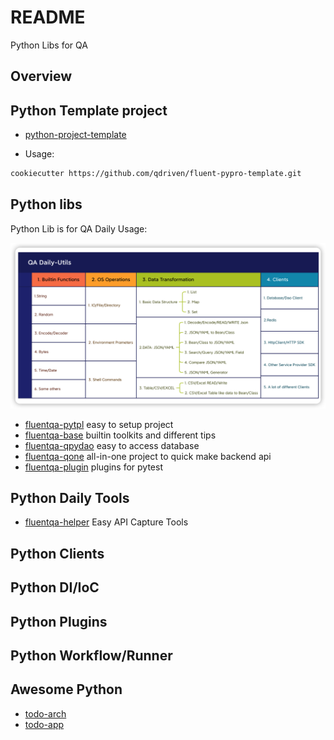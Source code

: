 # README

Python Libs for QA

## Overview

## Python Template project

- [python-project-template](https://github.com/fluent-qa/fluent-pypro-template.git)

* Usage:

```sh
cookiecutter https://github.com/qdriven/fluent-pypro-template.git
```
## Python libs

Python Lib is for QA Daily Usage:

![](qa-daily-utils.png)

- [fluentqa-pytpl](./fluentqa-pytpl/) easy to setup project
- [fluentqa-base](./fluentqa_base) builtin toolkits and different tips
- [fluentqa-qpydao](./fluentqa-pdao/) easy to access database
- [fluentqa-qone](./fluentqa-pyutils/) all-in-one project to quick make backend api
- [fluentqa-plugin](./fluentqa-plugins/) plugins for pytest

## Python Daily Tools 

- [fluentqa-helper](./fluentqa-helper/) Easy API Capture Tools


## Python Clients

## Python DI/IoC

## Python Plugins

## Python Workflow/Runner

## Awesome Python
- [todo-arch](https://github.com/Raghav2211/todo-app-infra.git)
- [todo-app](https://github.com/heikkilamarko/todo-app.gits)
